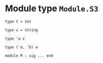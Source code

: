 
# Module type `Module.S3`

```
type t = int
```
```
type u = string
```
```
type 'a v
```
```
type ('a, 'b) w
```
```
module M : sig ... end
```